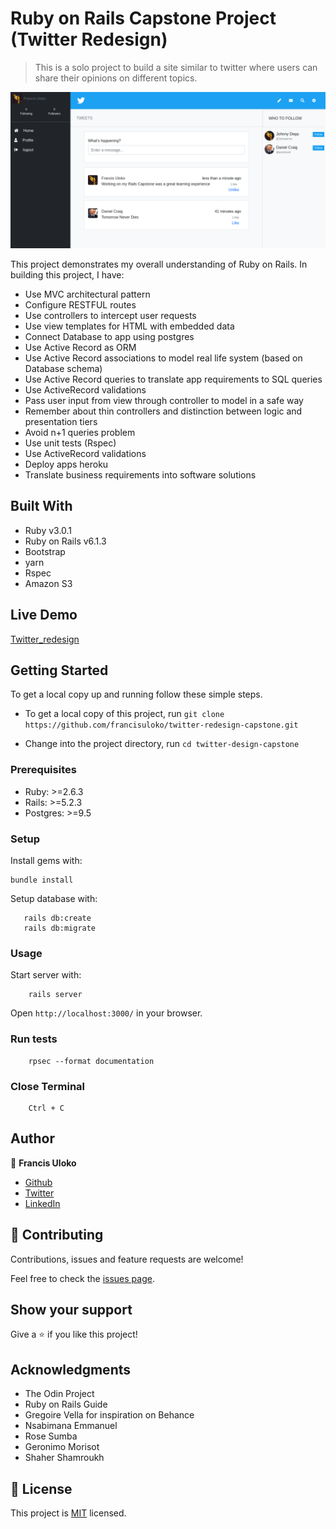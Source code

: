 # Ruby on Rails Capstone Project (Twitter Redesign)

> This is a solo project to build a site similar to twitter where users can share their opinions on different topics.

![](./app/assets/images/screenshot.png)

This project demonstrates my overall understanding of Ruby on Rails. In building this project, I have:

- Use MVC architectural pattern
- Configure RESTFUL routes
- Use controllers to intercept user requests
- Use view templates for HTML with embedded data
- Connect Database to app using postgres
- Use Active Record as ORM
- Use Active Record associations to model real life system (based on Database schema)
- Use Active Record queries to translate app requirements to SQL queries
- Use ActiveRecord validations
- Pass user input from view through controller to model in a safe way
- Remember about thin controllers and distinction between logic and presentation tiers
- Avoid n+1 queries problem
- Use unit tests (Rspec)
- Use ActiveRecord validations
- Deploy apps heroku
- Translate business requirements into software solutions

## Built With

- Ruby v3.0.1
- Ruby on Rails v6.1.3
- Bootstrap
- yarn
- Rspec
- Amazon S3

## Live Demo

[Twitter_redesign](https://twitter-redesign-capstone.herokuapp.com/)

## Getting Started

To get a local copy up and running follow these simple steps.

- To get a local copy of this project, run
`git clone https://github.com/francisuloko/twitter-redesign-capstone.git`

- Change into the project directory, run
`cd twitter-design-capstone`

### Prerequisites

- Ruby: >=2.6.3
- Rails: >=5.2.3
- Postgres: >=9.5

### Setup

Install gems with:

```
bundle install
```

Setup database with:

```
   rails db:create
   rails db:migrate
```

### Usage

Start server with:

```
    rails server
```

Open `http://localhost:3000/` in your browser.

### Run tests

```
    rpsec --format documentation
```

### Close Terminal

```
    Ctrl + C
```

## Author

👤 **Francis Uloko**

- [Github](https://github.com/francisuloko)
- [Twitter](https://twitter.com/francisuloko)
- [LinkedIn](https://linkedin.com/in/francisuloko)

## 🤝 Contributing

Contributions, issues and feature requests are welcome!

Feel free to check the [issues page](https://github.com/francisuloko/twitter-redesign-capstone/issues).

## Show your support

Give a ⭐️ if you like this project!

## Acknowledgments

- The Odin Project
- Ruby on Rails Guide
- Gregoire Vella for inspiration on Behance
- Nsabimana Emmanuel
- Rose Sumba
- Geronimo Morisot
- Shaher Shamroukh

## 📝 License

This project is [MIT](https://mit-license.org) licensed.
